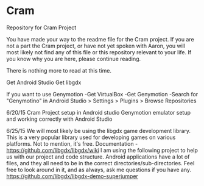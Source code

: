 # Cram
Repository for Cram Project

You have made your way to the readme file for the Cram project. If you are not a part the Cram project, or have not yet spoken with Aaron, you will most likely not find any of this file or this repository relevant to your life. If you know why you are here, please continue reading.

There is nothing more to read at this time.


Get Android Studio
Get libgdx

If you want to use Genymotion
  -Get VirtualBox
  -Get Genymotion
  -Search for "Genymotino" in Android Studio > Settings > Plugins > Browse Repositories
  
6/20/15
Cram Project setup in Android studio
Genymotion emulator setup and working correctly with Android Studio

6/25/15
We will most likely be using the libgdx game development library. This is a very popular library used for developing games on various platforms. Not to mention, it's free. Documentation - https://github.com/libgdx/libgdx/wiki
I am using the following project to help us with our project and code structure. Android applications have a lot of files, and they all need to be in the correct directories/sub-directories. Feel free to look around in it, and as always, ask me questions if you have any. https://github.com/libgdx/libgdx-demo-superjumper  

